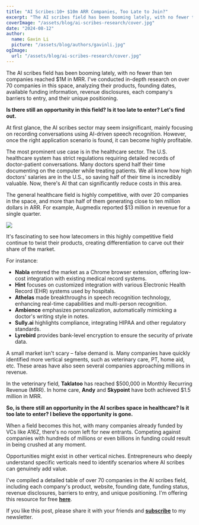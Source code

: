 ```yaml
---
title: "AI Scribes:10+ $10m ARR Companies, Too Late to Join?"
excerpt: "The AI scribes field has been booming lately, with no fewer than ten companies earning tens of millions of dollars annually. I've conducted in-depth research on over 70 companies in this space, analyzing their products, founding dates, available funding information, revenue disclosures, each company's barriers to entry, and their unique positioning."
coverImage: "/assets/blog/ai-scribes-research/cover.jpg"
date: "2024-08-12"
author:
  name: Gavin Li
  picture: "/assets/blog/authors/gavinli.jpg"
ogImage:
  url: "/assets/blog/ai-scribes-research/cover.jpg"
---
```



The AI scribes field has been booming lately, with no fewer than ten companies reached $1M in MRR. I've conducted in-depth research on over 70 companies in this space, analyzing their products, founding dates, available funding information, revenue disclosures, each company's barriers to entry, and their unique positioning.

**Is there still an opportunity in this field? Is it too late to enter? Let's find out.**

At first glance, the AI scribes sector may seem insignificant, mainly focusing on recording conversations using AI-driven speech recognition. However, once the right application scenario is found, it can become highly profitable.

The most prominent use case is in the healthcare sector. The U.S. healthcare system has strict regulations requiring detailed records of doctor-patient conversations. Many doctors spend half their time documenting on the computer while treating patients. We all know how high doctors' salaries are in the U.S., so saving half of their time is incredibly valuable. Now, there's AI that can significantly reduce costs in this area.

The general healthcare field is highly competitive, with over 20 companies in the space, and more than half of them generating close to ten million dollars in ARR. For example, Augmedix reported $13 million in revenue for a single quarter.

![](/assets/blog/ai-scribes-research/augmedix.png)

It's fascinating to see how latecomers in this highly competitive field continue to twist their products, creating differentiation to carve out their share of the market.

For instance:

- **Nabla** entered the market as a Chrome browser extension, offering low-cost integration with existing medical record systems.
- **Hint** focuses on customized integration with various Electronic Health Record (EHR) systems used by hospitals.
- **Athelas** made breakthroughs in speech recognition technology, enhancing real-time capabilities and multi-person recognition.
- **Ambience** emphasizes personalization, automatically mimicking a doctor's writing style in notes.
- **Sully.ai** highlights compliance, integrating HIPAA and other regulatory standards.
- **Lyrebird** provides bank-level encryption to ensure the security of private data.

A small market isn't scary – false demand is. Many companies have quickly identified more vertical segments, such as veterinary care, PT, home aid, etc. These areas have also seen several companies approaching millions in revenue.

In the veterinary field, **Taklatoo** has reached $500,000 in Monthly Recurring Revenue (MRR). In home care, **Andy** and **Skypoint** have both achieved $1.5 million in MRR.

**So, is there still an opportunity in the AI scribes space in healthcare? Is it too late to enter? I believe the opportunity is gone.**

When a field becomes this hot, with many companies already funded by VCs like A16Z, there's no room left for new entrants. Competing against companies with hundreds of millions or even billions in funding could result in being crushed at any moment.

Opportunities might exist in other vertical niches. Entrepreneurs who deeply understand specific verticals need to identify scenarios where AI scribes can genuinely add value.

I've compiled a detailed table of over 70 companies in the AI scribes field, including each company's product, website, founding date, funding status, revenue disclosures, barriers to entry, and unique positioning. I'm offering this resource for free **[here](https://airtable.com/invite/l?inviteId=inveu5X1JnAq9pLQu&inviteToken=488a6d86b113bfaa223efcb466f8d077d053d3de6344a45a86d22a5f5c72fbfc&utm_medium=email&utm_source=product_team&utm_content=transactional-alerts)**.

If you like this post, please share it with your friends and **[subscribe](https://tally.so/r/mBZb17)** to my newsletter.
